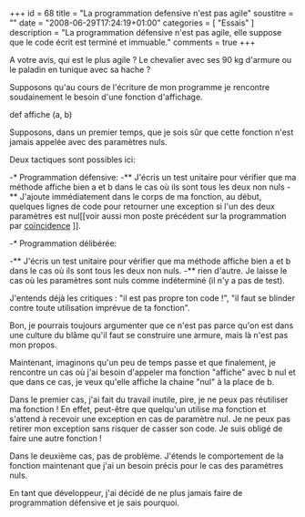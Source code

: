+++
id = 68
title = "La programmation defensive n'est pas agile"
soustitre = ""
date = "2008-06-29T17:24:19+01:00"
categories = [ "Essais" ]
description = "La programmation défensive n'est pas agile, elle suppose que le code écrit est terminé et immuable."
comments = true
+++

<div class="chapo"></div>
A votre avis, qui est le plus agile ? Le chevalier avec ses 90 kg d'armure ou le paladin en tunique avec sa hache ?

Supposons qu'au cours de l'écriture de mon programme je rencontre soudainement le besoin d'une fonction d'affichage.

def affiche (a, b)

Supposons, dans un premier temps, que je sois sûr que cette fonction n'est jamais appelée avec des paramètres nuls.

Deux tactiques sont possibles ici:

-* Programmation défensive:
-** J'écris un test unitaire pour vérifier que ma méthode affiche bien a et b dans le cas où ils sont tous les deux non nuls
-** J'ajoute immédiatement dans le corps de ma fonction, au début, quelques lignes de code pour retourner une exception si l'un des deux paramètres est nul[[voir aussi mon poste précédent sur la programmation par [coïncidence](../article_36) ]].

-* Programmation délibérée:

-** J'écris un test unitaire pour vérifier que ma méthode affiche bien a et b dans le cas où ils sont tous les deux non nuls.
-** rien d'autre. Je laisse le cas où les paramètres sont nuls comme indéterminé (il n'y a pas de test).

J'entends déjà les critiques : "il est pas propre ton code !", "il faut se blinder contre toute utilisation imprévue de ta fonction".

Bon, je pourrais toujours argumenter que ce n'est pas parce qu'on est dans une culture du blâme qu'il faut se construire une armure, mais là n'est pas mon propos.

Maintenant, imaginons qu'un peu de temps passe et que finalement, je rencontre un cas où j'ai besoin d'appeler ma fonction "affiche" avec b nul et que dans ce cas, je veux qu'elle affiche la chaine "nul" à la place de b.

Dans le premier cas, j'ai fait du travail inutile, pire, je ne peux pas réutiliser ma fonction ! En effet, peut-être que quelqu'un utilise ma fonction et s'attend à recevoir une exception en cas de paramètre nul. Je ne peux pas retirer mon exception sans risquer de casser son code. Je suis obligé de faire une autre fonction !

Dans le deuxième cas, pas de problème. J'étends le comportement de la fonction maintenant que j'ai un besoin précis pour le cas des paramètres nuls.

En tant que développeur, j'ai décidé de ne plus jamais faire de programmation défensive et je sais pourquoi.